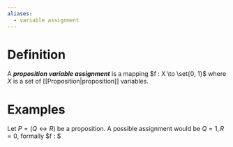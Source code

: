 ```yaml
---
aliases:
  - variable assignment
---
```

# Definition
A ___proposition variable assignment___ is a mapping $f : X \to \set{0, 1}$ where $X$ is a set of [[Proposition|proposition]] variables.
# Examples
Let $P = (Q \leftrightarrow R)$ be a proposition. A possible assignment would be $Q = 1, R = 0$, formally $f : $